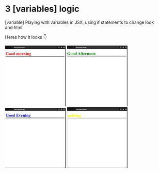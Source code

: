 # 3 [variables] logic

[variable] Playing with variables in JSX, using if statements to change look and html

Heres how it looks 👇

<p float="left">
  <img src="https://github.com/more-mr/React-Practice/blob/master/3%20%5Bvariables%5D%20logic/programImg1.jpg?raw=true" width="200"/>
  <img src="https://github.com/more-mr/React-Practice/blob/master/3%20%5Bvariables%5D%20logic/programImg2.jpg?raw=true" width="200"/>
  <img src="https://github.com/more-mr/React-Practice/blob/master/3%20%5Bvariables%5D%20logic/programImg3.jpg?raw=true" width="200"/>
  <img src="https://github.com/more-mr/React-Practice/blob/master/3%20%5Bvariables%5D%20logic/programImg4.jpg?raw=true" width="200"/>
</p>
